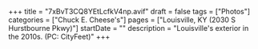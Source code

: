 +++
title = "7xBvT3CQ8YEtLcfkV4np.avif"
draft = false
tags = ["Photos"]
categories = ["Chuck E. Cheese's"]
pages = ["Louisville, KY (2030 S Hurstbourne Pkwy)"]
startDate = ""
description = "Louisville's exterior in the 2010s. (PC: CityFeet)"
+++
